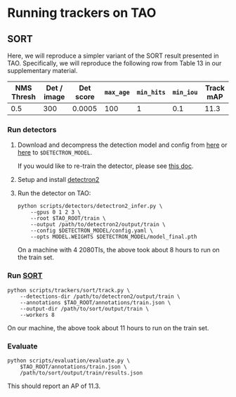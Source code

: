 # Running trackers on TAO

## SORT

Here, we will reproduce a simpler variant of the SORT result presented in TAO.
Specifically, we will reproduce the following row from Table 13 in our
supplementary material.

| NMS Thresh | Det / image | Det score | `max_age` | `min_hits` | `min_iou` | Track mAP |
| ---------- | ----------- | --------- | --------- | ---------- | --------- | --------- |
| 0.5 | 300 | 0.0005 | 100 | 1 | 0.1 | 11.3 |

### Run detectors

1. Download and decompress the detection model and config from [here](https://drive.google.com/file/d/13BdXSQDqK0t-LrF2CrwJtT9lFc48u83H/view?usp=sharing) or [here](https://cdn3.vision.in.tum.de/~tao/baselines/detector-r101-fpn-1x-lvis-coco.zip) to
   `$DETECTRON_MODEL`.

    If you would like to re-train the detector, please see [this doc](./detector_train.md).

1. Setup and install
   [detectron2](https://github.com/facebookresearch/detectron2)
1. Run the detector on TAO:

    ```
    python scripts/detectors/detectron2_infer.py \
        --gpus 0 1 2 3 \
        --root $TAO_ROOT/train \
        --output /path/to/detectron2/output/train \
        --config $DETECTRON_MODEL/config.yaml \
        --opts MODEL.WEIGHTS $DETECTRON_MODEL/model_final.pth
    ```

    On a machine with 4 2080TIs, the above took about 8 hours to run on the
    train set.

### Run [SORT](https://github.com/abewley/sort)

```
python scripts/trackers/sort/track.py \
    --detections-dir /path/to/detectron2/output/train \
    --annotations $TAO_ROOT/annotations/train.json \
    --output-dir /path/to/sort/output/train \
    --workers 8
```

On our machine, the above took about 11 hours to run on the train set.

### Evaluate

```
python scripts/evaluation/evaluate.py \
    $TAO_ROOT/annotations/train.json \
    /path/to/sort/output/train/results.json
```

This should report an AP of 11.3.
